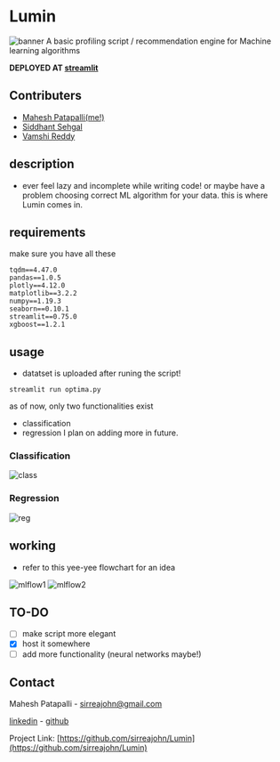 # Lumin
![banner](https://github.com/sirreajohn/Lumin/blob/main/banner.png)
A basic profiling script / recommendation engine for Machine learning algorithms

**DEPLOYED AT [streamlit](https://share.streamlit.io/sirreajohn/lumin/main/optima.py)**
## Contributers
- [Mahesh Patapalli(me!)](https://github.com/sirreajohn)
- [Siddhant Sehgal](https://github.com/SIDDHANTSEHGAL1198)
- [Vamshi Reddy](https://github.com/vamshireddykrish)
## description
- ever feel lazy and incomplete while writing code! or maybe have a problem choosing correct ML algorithm for your data. this is where Lumin comes in.

## requirements
make sure you have all these
```
tqdm==4.47.0
pandas==1.0.5
plotly==4.12.0
matplotlib==3.2.2
numpy==1.19.3
seaborn==0.10.1
streamlit==0.75.0
xgboost==1.2.1
```

## usage
- datatset is uploaded after runing the script!
```
streamlit run optima.py
```
as of now, only two functionalities exist 
 - classification 
 - regression
I plan on adding more in future.


### Classification
![class](https://github.com/sirreajohn/Lumin/blob/main/class.gif)

### Regression
![reg](https://github.com/sirreajohn/Lumin/blob/main/reg.gif)

## working
- refer to this yee-yee flowchart for an idea

![mlflow1](https://github.com/sirreajohn/Lumin/blob/main/autoML%20workflow.png)
![mlflow2](https://github.com/sirreajohn/Lumin/blob/main/model_fit_chart.png)

## TO-DO
- [ ] make script more elegant
- [x] host it somewhere
- [ ] add more functionality (neural networks maybe!)

<!-- CONTACT -->
## Contact

Mahesh Patapalli - sirreajohn@gmail.com


[linkedin](https://www.linkedin.com/in/mahesh-patapalli-bba1aa191/) - [github](https://github.com/sirreajohn)


Project Link: [https://github.com/sirreajohn/Lumin](https://github.com/sirreajohn/Lumin)
